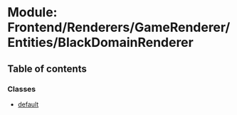 # Module: Frontend/Renderers/GameRenderer/Entities/BlackDomainRenderer

## Table of contents

### Classes

- [default](../classes/Frontend_Renderers_GameRenderer_Entities_BlackDomainRenderer.default.md)
